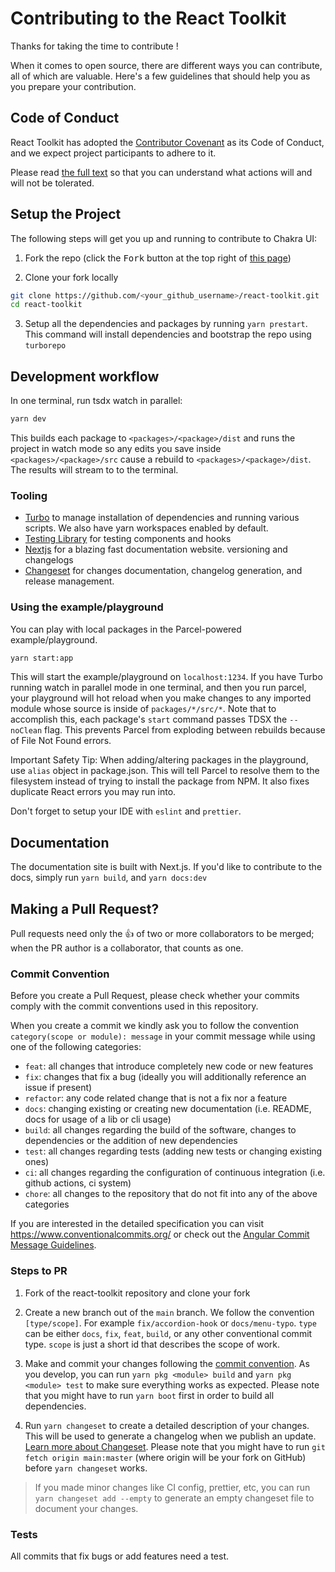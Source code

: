 # Contributing to the React Toolkit

Thanks for taking the time to contribute !

When it comes to open source, there are different ways you can contribute, all
of which are valuable. Here's a few guidelines that should help you as you
prepare your contribution.

## Code of Conduct

React Toolkit has adopted the
[Contributor Covenant](https://www.contributor-covenant.org/) as its Code of
Conduct, and we expect project participants to adhere to it.

Please read [the full text](/CODE_OF_CONDUCT.md) so that you can understand what
actions will and will not be tolerated.

## Setup the Project

The following steps will get you up and running to contribute to Chakra UI:

1. Fork the repo (click the <kbd>Fork</kbd> button at the top right of
   [this page](https://github.com/dwarvesf/react-toolkit))

2. Clone your fork locally

```sh
git clone https://github.com/<your_github_username>/react-toolkit.git
cd react-toolkit
```

3. Setup all the dependencies and packages by running `yarn prestart`. This
   command will install dependencies and bootstrap the repo using `turborepo`

## Development workflow

In one terminal, run tsdx watch in parallel:

```sh
yarn dev
```

This builds each package to `<packages>/<package>/dist` and runs the project in
watch mode so any edits you save inside `<packages>/<package>/src` cause a
rebuild to `<packages>/<package>/dist`. The results will stream to to the
terminal.

### Tooling

- [Turbo](https://turborepo.org/) to manage installation of dependencies and
  running various scripts. We also have yarn workspaces enabled by default.
- [Testing Library](https://testing-library.com/) for testing components and
  hooks
- [Nextjs](https://www.nextjs.org/) for a blazing fast documentation website.
  versioning and changelogs
- [Changeset](https://github.com/atlassian/changesets) for changes
  documentation, changelog generation, and release management.

### Using the example/playground

You can play with local packages in the Parcel-powered example/playground.

```sh
yarn start:app
```

This will start the example/playground on `localhost:1234`. If you have Turbo
running watch in parallel mode in one terminal, and then you run parcel, your
playground will hot reload when you make changes to any imported module whose
source is inside of `packages/*/src/*`. Note that to accomplish this, each
package's `start` command passes TDSX the `--noClean` flag. This prevents Parcel
from exploding between rebuilds because of File Not Found errors.

Important Safety Tip: When adding/altering packages in the playground, use
`alias` object in package.json. This will tell Parcel to resolve them to the
filesystem instead of trying to install the package from NPM. It also fixes
duplicate React errors you may run into.

Don't forget to setup your IDE with `eslint` and `prettier`.

## Documentation

The documentation site is built with Next.js. If you'd like to contribute to the
docs, simply run `yarn build`, and `yarn docs:dev`

## Making a Pull Request?

Pull requests need only the :+1: of two or more collaborators to be merged; when
the PR author is a collaborator, that counts as one.

### Commit Convention

Before you create a Pull Request, please check whether your commits comply with
the commit conventions used in this repository.

When you create a commit we kindly ask you to follow the convention
`category(scope or module): message` in your commit message while using one of
the following categories:

- `feat`: all changes that introduce completely new code or new features
- `fix`: changes that fix a bug (ideally you will additionally reference an
  issue if present)
- `refactor`: any code related change that is not a fix nor a feature
- `docs`: changing existing or creating new documentation (i.e. README, docs for
  usage of a lib or cli usage)
- `build`: all changes regarding the build of the software, changes to
  dependencies or the addition of new dependencies
- `test`: all changes regarding tests (adding new tests or changing existing
  ones)
- `ci`: all changes regarding the configuration of continuous integration (i.e.
  github actions, ci system)
- `chore`: all changes to the repository that do not fit into any of the above
  categories

If you are interested in the detailed specification you can visit
https://www.conventionalcommits.org/ or check out the
[Angular Commit Message Guidelines](https://github.com/angular/angular/blob/22b96b9/CONTRIBUTING.md#-commit-message-guidelines).

### Steps to PR

1. Fork of the react-toolkit repository and clone your fork

2. Create a new branch out of the `main` branch. We follow the convention
   `[type/scope]`. For example `fix/accordion-hook` or `docs/menu-typo`. `type`
   can be either `docs`, `fix`, `feat`, `build`, or any other conventional
   commit type. `scope` is just a short id that describes the scope of work.

3. Make and commit your changes following the
   [commit convention](https://github.com/dwarvesf/react-toolkit/blob/master/CONTRIBUTING.md#commit-convention).
   As you develop, you can run `yarn pkg <module> build` and
   `yarn pkg <module> test` to make sure everything works as expected. Please
   note that you might have to run `yarn boot` first in order to build all
   dependencies.

4. Run `yarn changeset` to create a detailed description of your changes. This
   will be used to generate a changelog when we publish an update.
   [Learn more about Changeset](https://github.com/atlassian/changesets/tree/master/packages/cli).
   Please note that you might have to run `git fetch origin main:master` (where
   origin will be your fork on GitHub) before `yarn changeset` works.

> If you made minor changes like CI config, prettier, etc, you can run
> `yarn changeset add --empty` to generate an empty changeset file to document
> your changes.

### Tests

All commits that fix bugs or add features need a test.
